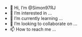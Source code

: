 - 👋 Hi, I’m @Simon97RJ
- 👀 I’m interested in ...
- 🌱 I’m currently learning ...
- 💞️ I’m looking to collaborate on ...
- 📫 How to reach me ...

<!---
Simon97RJ/Simon97RJ is a ✨ special ✨ repository because its `README.md` (this file) appears on your GitHub profile.
You can click the Preview link to take a look at your changes.
--->
